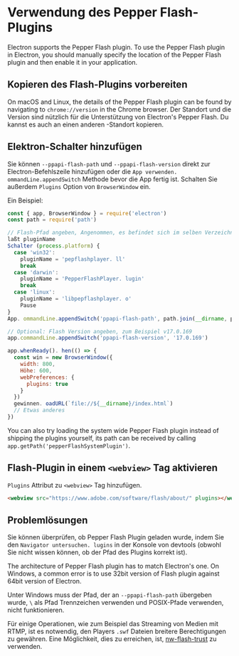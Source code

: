 # Verwendung des Pepper Flash-Plugins

Electron supports the Pepper Flash plugin. To use the Pepper Flash plugin in Electron, you should manually specify the location of the Pepper Flash plugin and then enable it in your application.

## Kopieren des Flash-Plugins vorbereiten

On macOS and Linux, the details of the Pepper Flash plugin can be found by navigating to `chrome://version` in the Chrome browser. Der Standort und die Version sind nützlich für die Unterstützung von Electron's Pepper Flash. Du kannst es auch an einen anderen -Standort kopieren.

## Elektron-Schalter hinzufügen

Sie können `--ppapi-flash-path` und `--ppapi-flash-version` direkt zur Electron-Befehlszeile hinzufügen oder die `App verwenden. ommandLine.appendSwitch` Methode bevor die App fertig ist. Schalten Sie außerdem `Plugins` Option von `BrowserWindow` ein.

Ein Beispiel:

```javascript
const { app, BrowserWindow } = require('electron')
const path = require('path')

// Flash-Pfad angeben, Angenommen, es befindet sich im selben Verzeichnis mit main. s.
laßt pluginName
Schalter (process.platform) {
  case 'win32':
    pluginName = 'pepflashplayer. ll'
    break
  case 'darwin':
    pluginName = 'PepperFlashPlayer. lugin'
    break
  case 'linux':
    pluginName = 'libpepflashplayer. o'
    Pause
}
App. ommandLine.appendSwitch('ppapi-flash-path', path.join(__dirname, pluginName))

// Optional: Flash Version angeben, zum Beispiel v17.0.169
app.commandLine.appendSwitch('ppapi-flash-version', '17.0.169')

app.whenReady(). hen(() => {
  const win = new BrowserWindow({
    width: 800,
    Höhe: 600,
    webPreferences: {
      plugins: true
    }
  })
  gewinnen. oadURL(`file://${__dirname}/index.html`)
  // Etwas anderes
})
```

You can also try loading the system wide Pepper Flash plugin instead of shipping the plugins yourself, its path can be received by calling `app.getPath('pepperFlashSystemPlugin')`.

## Flash-Plugin in einem `<webview>` Tag aktivieren

`Plugins` Attribut zu `<webview>` Tag hinzufügen.

```html
<webview src="https://www.adobe.com/software/flash/about/" plugins></webview>
```

## Problemlösungen

Sie können überprüfen, ob Pepper Flash Plugin geladen wurde, indem Sie den `Navigator untersuchen. lugins` in der Konsole von devtools (obwohl Sie nicht wissen können, ob der Pfad des Plugins korrekt ist).

The architecture of Pepper Flash plugin has to match Electron's one. On Windows, a common error is to use 32bit version of Flash plugin against 64bit version of Electron.

Unter Windows muss der Pfad, der an `--ppapi-flash-path` übergeben wurde, `\` als Pfad Trennzeichen verwenden und POSIX-Pfade verwenden, nicht funktionieren.

Für einige Operationen, wie zum Beispiel das Streaming von Medien mit RTMP, ist es notwendig, den Players `.swf` Dateien breitere Berechtigungen zu gewähren. Eine Möglichkeit, dies zu erreichen, ist, [nw-flash-trust](https://github.com/szwacz/nw-flash-trust) zu verwenden.
